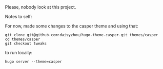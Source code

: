 Please, nobody look at this project.

Notes to self:

For now, made some changes to the casper theme and using that:

    git clone git@github.com:daisyzhou/hugo-theme-casper.git themes/casper
    cd themes/casper
    git checkout tweaks

to run locally:

    hugo server --theme=casper
